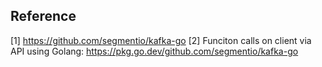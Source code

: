 

## Reference
 [1] https://github.com/segmentio/kafka-go 
 [2] Funciton calls on client via API using Golang: https://pkg.go.dev/github.com/segmentio/kafka-go